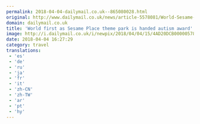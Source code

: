 ```yaml
---
permalink: 2018-04-04-dailymail.co.uk--865080028.html
original: http://www.dailymail.co.uk/news/article-5578081/World-Sesame-Place-theme-park-handed-autism-award.html?ITO=1490&ns_mchannel=rss&ns_campaign=1490
domain: dailymail.co.uk
title: 'World first as Sesame Place theme park is handed autism award'
image: http://i.dailymail.co.uk/i/newpix/2018/04/04/15/4AD20DCB00000578-0-image-a-8_1522851117496.jpg
date: 2018-04-04 16:27:29
category: travel
translations: 
 - 'es'
 - 'de'
 - 'ru'
 - 'ja'
 - 'fr'
 - 'it'
 - 'zh-CN'
 - 'zh-TW'
 - 'ar'
 - 'pt'
 - 'hy'
---
```


